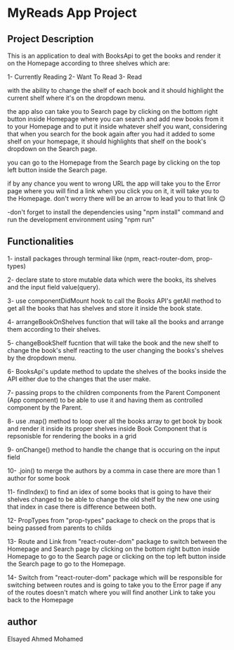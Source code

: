 # MyReads App Project

## Project Description

This is an application to deal with BooksApi to get the books and render it on the Homepage according to three shelves which are:

1- Currently Reading
2- Want To Read
3- Read

with the ability to change the shelf of each book and it should highlight the current shelf where it's on the dropdown menu.

the app also can take you to Search page by clicking on the bottom right button inside Homepage where you can search and add new books from it to your Homepage and to put it inside whatever shelf you want, considering that when you search for the book again after you had it added to some shelf on your homepage, it should highlights that shelf on the book's dropdown on the Search page.

you can go to the Homepage from the Search page by clicking on the top left button inside the Search page.

if by any chance you went to wrong URL the app will take you to the Error page where you will find a link when you click you on it, it will take you to the Homepage. don't worry there will be an arrow to lead you to that link :wink:

-don't forget to install the dependencies using "npm install" command and run the development environment using "npm run"

## Functionalities

1- install packages through terminal like (npm, react-router-dom, prop-types)

2- declare state to store mutable data which were the books, its shelves and the input field value(query).

3- use componentDidMount hook to call the Books API's getAll method to get all the books that has shelves and store it inside the book state.

4- arrangeBookOnShelves function that will take all the books and arrange them according to their shelves.

5- changeBookShelf fucntion that will take the book and the new shelf to change the book's shelf reacting to the user changing the books's shelves by the dropdown menu.

6- BooksApi's update method to update the shelves of the books inside the API either due to the changes that the user make.

7- passing props to the children components from the Parent Component (App component) to be able to use it and having them as controlled component by the Parent.

8- use .map() method to loop over all the books array to get book by book and render it inside its proper shelves inside Book Component that is repsonisble for rendering the books in a grid

9- onChange() method to handle the change that is occuring on the input field

10- .join() to merge the authors by a comma in case there are more than 1 author for some book

11- findIndex() to find an idex of some books that is going to have their shelves changed to be able to change the old shelf by the new one using that index in case there is difference between both.

12- PropTypes from "prop-types" package to check on the props that is being passed from parents to childs

13- Route and Link from "react-router-dom" package to switch between the Homepage and Search page by clicking on the bottom right button inside Homepage to go to the Search page or clicking on the top left button inside the Search page to go to the Homepage.

14- Switch from "react-router-dom" package which will be responsible for switching between routes and is going to take you to the Error page if any of the routes doesn't match where you will find another Link to take you back to the Homepage

## author

Elsayed Ahmed Mohamed
